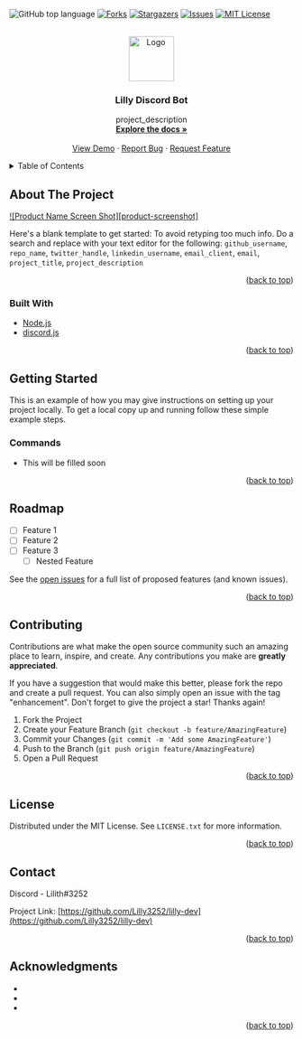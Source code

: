 <div id="top"></div>

![GitHub top language](https://img.shields.io/github/languages/top/Lilly3252/lilly-dev)
[![Forks](https://img.shields.io/github/forks/Lilly3252/lilly-dev)](https://github.com/Lilly3252/lilly-dev/network)
[![Stargazers](https://img.shields.io/github/stars/Lilly3252/lilly-dev)](https://github.com/Lilly3252/lilly-dev/stargazers)
[![Issues](https://img.shields.io/github/issues/Lilly3252/lilly-dev)](https://github.com/Lilly3252/lilly-dev/issues)
[![MIT License](https://img.shields.io/github/license/Lilly3252/lilly-dev)](https://github.com/Lilly3252/lilly-dev/blob/main/LICENSE)




<!-- PROJECT LOGO -->
<br />
<div align="center">
  <a href="https://github.com/Lilly3252/lilly-dev">
    <img src="images/logo.png" alt="Logo" width="80" height="80">
  </a>

<h3 align="center">Lilly Discord Bot</h3>

  <p align="center">
    project_description
    <br />
    <a href="https://github.com/Lilly3252/lilly-dev"><strong>Explore the docs »</strong></a>
    <br />
    <br />
    <a href="https://github.com/Lilly3252/lilly-dev">View Demo</a>
    ·
    <a href="https://github.com/Lilly3252/lilly-dev/issues">Report Bug</a>
    ·
    <a href="https://github.com/Lilly3252/lilly-dev/issues">Request Feature</a>
  </p>
</div>



<!-- TABLE OF CONTENTS -->
<details>
  <summary>Table of Contents</summary>
  <ol>
    <li>
      <a href="#about-the-project">About The Project</a>
      <ul>
        <li><a href="#built-with">Built With</a></li>
      </ul>
    </li>
    <li>
      <a href="#getting-started">Getting Started</a>
      <ul>
        <li><a href="#commands">Commands</a></li>
      </ul>
    </li>
    <li><a href="#usage">Usage</a></li>
    <li><a href="#roadmap">Roadmap</a></li>
    <li><a href="#contributing">Contributing</a></li>
    <li><a href="#license">License</a></li>
    <li><a href="#contact">Contact</a></li>
    <li><a href="#acknowledgments">Acknowledgments</a></li>
  </ol>
</details>



<!-- ABOUT THE PROJECT -->
## About The Project

[![Product Name Screen Shot][product-screenshot]](https://example.com)

Here's a blank template to get started: To avoid retyping too much info. Do a search and replace with your text editor for the following: `github_username`, `repo_name`, `twitter_handle`, `linkedin_username`, `email_client`, `email`, `project_title`, `project_description`

<p align="right">(<a href="#top">back to top</a>)</p>



### Built With

* [Node.js](https://nodejs.org)
* [discord.js](https://discord.js.org/#/)


<p align="right">(<a href="#top">back to top</a>)</p>



<!-- GETTING STARTED -->
## Getting Started

This is an example of how you may give instructions on setting up your project locally.
To get a local copy up and running follow these simple example steps.

### Commands
- This will be filled soon

<p align="right">(<a href="#top">back to top</a>)</p>



<!-- USAGE EXAMPLES -->


<!-- ROADMAP -->
## Roadmap

- [ ] Feature 1
- [ ] Feature 2
- [ ] Feature 3
    - [ ] Nested Feature

See the [open issues](https://github.com/Lilly3252/lilly-dev/issues) for a full list of proposed features (and known issues).

<p align="right">(<a href="#top">back to top</a>)</p>



<!-- CONTRIBUTING -->
## Contributing

Contributions are what make the open source community such an amazing place to learn, inspire, and create. Any contributions you make are **greatly appreciated**.

If you have a suggestion that would make this better, please fork the repo and create a pull request. You can also simply open an issue with the tag "enhancement".
Don't forget to give the project a star! Thanks again!

1. Fork the Project
2. Create your Feature Branch (`git checkout -b feature/AmazingFeature`)
3. Commit your Changes (`git commit -m 'Add some AmazingFeature'`)
4. Push to the Branch (`git push origin feature/AmazingFeature`)
5. Open a Pull Request

<p align="right">(<a href="#top">back to top</a>)</p>



<!-- LICENSE -->
## License

Distributed under the MIT License. See `LICENSE.txt` for more information.

<p align="right">(<a href="#top">back to top</a>)</p>



<!-- CONTACT -->
## Contact

Discord - Lilith#3252

Project Link: [https://github.com/Lilly3252/lilly-dev](https://github.com/Lilly3252/lilly-dev)

<p align="right">(<a href="#top">back to top</a>)</p>



<!-- ACKNOWLEDGMENTS -->
## Acknowledgments

* []()
* []()
* []()

<p align="right">(<a href="#top">back to top</a>)</p>

